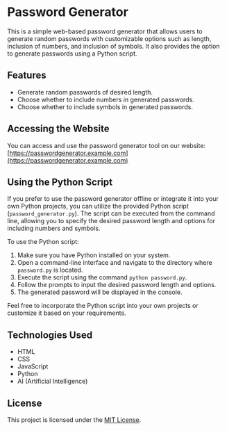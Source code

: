 # Password Generator

This is a simple web-based password generator that allows users to generate random passwords with customizable options such as length, inclusion of numbers, and inclusion of symbols. It also provides the option to generate passwords using a Python script.

## Features

- Generate random passwords of desired length.
- Choose whether to include numbers in generated passwords.
- Choose whether to include symbols in generated passwords.

## Accessing the Website

You can access and use the password generator tool on our website: [https://passwordgenerator.example.com](https://passwordgenerator.example.com)

## Using the Python Script

If you prefer to use the password generator offline or integrate it into your own Python projects, you can utilize the provided Python script (`password_generator.py`). The script can be executed from the command line, allowing you to specify the desired password length and options for including numbers and symbols.

To use the Python script:
1. Make sure you have Python installed on your system.
2. Open a command-line interface and navigate to the directory where `password.py` is located.
3. Execute the script using the command `python password.py`.
4. Follow the prompts to input the desired password length and options.
5. The generated password will be displayed in the console.

Feel free to incorporate the Python script into your own projects or customize it based on your requirements.

## Technologies Used

- HTML
- CSS
- JavaScript
- Python
- AI (Artificial Intelligence)

## License

This project is licensed under the [MIT License](LICENSE).
